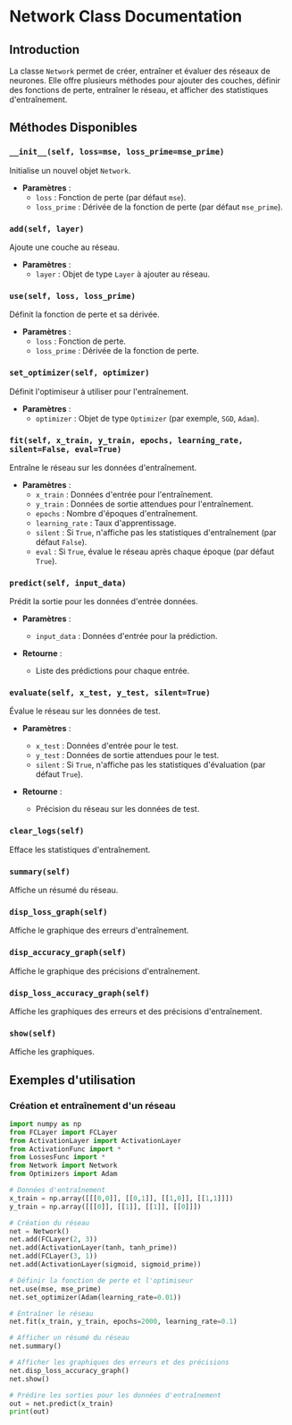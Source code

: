 # Network Class Documentation

## Introduction

La classe `Network` permet de créer, entraîner et évaluer des réseaux de neurones. Elle offre plusieurs méthodes pour ajouter des couches, définir des fonctions de perte, entraîner le réseau, et afficher des statistiques d'entraînement.

## Méthodes Disponibles

### `__init__(self, loss=mse, loss_prime=mse_prime)`

Initialise un nouvel objet `Network`.

- **Paramètres** :
  - `loss` : Fonction de perte (par défaut `mse`).
  - `loss_prime` : Dérivée de la fonction de perte (par défaut `mse_prime`).

### `add(self, layer)`

Ajoute une couche au réseau.

- **Paramètres** :
  - `layer` : Objet de type `Layer` à ajouter au réseau.

### `use(self, loss, loss_prime)`

Définit la fonction de perte et sa dérivée.

- **Paramètres** :
  - `loss` : Fonction de perte.
  - `loss_prime` : Dérivée de la fonction de perte.

### `set_optimizer(self, optimizer)`

Définit l'optimiseur à utiliser pour l'entraînement.

- **Paramètres** :
  - `optimizer` : Objet de type `Optimizer` (par exemple, `SGD`, `Adam`).

### `fit(self, x_train, y_train, epochs, learning_rate, silent=False, eval=True)`

Entraîne le réseau sur les données d'entraînement.

- **Paramètres** :
  - `x_train` : Données d'entrée pour l'entraînement.
  - `y_train` : Données de sortie attendues pour l'entraînement.
  - `epochs` : Nombre d'époques d'entraînement.
  - `learning_rate` : Taux d'apprentissage.
  - `silent` : Si `True`, n'affiche pas les statistiques d'entraînement (par défaut `False`).
  - `eval` : Si `True`, évalue le réseau après chaque époque (par défaut `True`).

### `predict(self, input_data)`

Prédit la sortie pour les données d'entrée données.

- **Paramètres** :
  - `input_data` : Données d'entrée pour la prédiction.

- **Retourne** :
  - Liste des prédictions pour chaque entrée.

### `evaluate(self, x_test, y_test, silent=True)`

Évalue le réseau sur les données de test.

- **Paramètres** :
  - `x_test` : Données d'entrée pour le test.
  - `y_test` : Données de sortie attendues pour le test.
  - `silent` : Si `True`, n'affiche pas les statistiques d'évaluation (par défaut `True`).

- **Retourne** :
  - Précision du réseau sur les données de test.

### `clear_logs(self)`

Efface les statistiques d'entraînement.

### `summary(self)`

Affiche un résumé du réseau.

### `disp_loss_graph(self)`

Affiche le graphique des erreurs d'entraînement.

### `disp_accuracy_graph(self)`

Affiche le graphique des précisions d'entraînement.

### `disp_loss_accuracy_graph(self)`

Affiche les graphiques des erreurs et des précisions d'entraînement.

### `show(self)`

Affiche les graphiques.

## Exemples d'utilisation

### Création et entraînement d'un réseau

```python
import numpy as np
from FCLayer import FCLayer
from ActivationLayer import ActivationLayer
from ActivationFunc import *
from LossesFunc import *
from Network import Network
from Optimizers import Adam

# Données d'entraînement
x_train = np.array([[[0,0]], [[0,1]], [[1,0]], [[1,1]]])
y_train = np.array([[[0]], [[1]], [[1]], [[0]]])

# Création du réseau
net = Network()
net.add(FCLayer(2, 3))
net.add(ActivationLayer(tanh, tanh_prime))
net.add(FCLayer(3, 1))
net.add(ActivationLayer(sigmoid, sigmoid_prime))

# Définir la fonction de perte et l'optimiseur
net.use(mse, mse_prime)
net.set_optimizer(Adam(learning_rate=0.01))

# Entraîner le réseau
net.fit(x_train, y_train, epochs=2000, learning_rate=0.1)

# Afficher un résumé du réseau
net.summary()

# Afficher les graphiques des erreurs et des précisions
net.disp_loss_accuracy_graph()
net.show()

# Prédire les sorties pour les données d'entraînement
out = net.predict(x_train)
print(out)